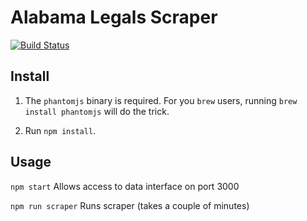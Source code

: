 # Alabama Legals Scraper

[![Build Status](https://travis-ci.org/tinta/ALLegalsScraper.svg?branch=master)](https://travis-ci.org/tinta/ALLegalsScraper)

## Install

1) The `phantomjs` binary is required. For you `brew` users, running `brew install phantomjs` will do the trick.

2) Run `npm install`.

## Usage

`npm start`
Allows access to data interface on port 3000

`npm run scraper`
Runs scraper (takes a couple of minutes)
